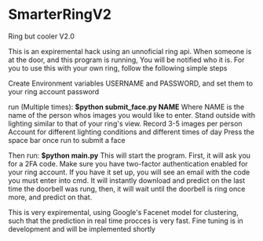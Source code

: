 # SmarterRingV2
Ring but cooler V2.0

This is an expiremental hack using an unnoficial ring api. When someone is at the door, and this program is running, You will be notified who it is.
For you to use this with your own ring, follow the following simple steps

Create Environment variables USERNAME and PASSWORD, and set them to your ring account password

run (Multiple times):
**$python submit_face.py NAME**
Where NAME is the name of the person whos images you would like to enter.
Stand outside with lighting similar to that of your ring's view.
Record 3-5 images per person 
Account for different lighting conditions and different times of day
Press the space bar once run to submit a face 

Then run:
**$python main.py**
This will start the program. First, it will ask you for a 2FA code. Make sure you have two-factor authentication enabled for your ring account. 
If you have it set up, you will see an email with the code you must enter into cmd.
It will instantly download and predict on the last time the doorbell was rung, then, it will wait until the doorbell is ring
once more, and predict on that.

This is very expiremental, using Google's Facenet model for clustering, such that the prediction in real time procces is very fast. 
Fine tuning is in development and will be implemented shortly

